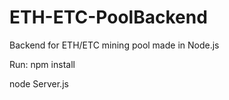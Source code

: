# ETH-ETC-PoolBackend
Backend for ETH/ETC mining pool made in Node.js

Run:
npm install

node Server.js
